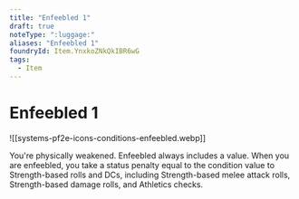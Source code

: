 ```yaml
---
title: "Enfeebled 1"
draft: true
noteType: ":luggage:"
aliases: "Enfeebled 1"
foundryId: Item.YnxkoZNkQkIBR6wG
tags:
  - Item
---
```


# Enfeebled 1
![[systems-pf2e-icons-conditions-enfeebled.webp]]

You're physically weakened. Enfeebled always includes a value. When you are enfeebled, you take a status penalty equal to the condition value to Strength-based rolls and DCs, including Strength-based melee attack rolls, Strength-based damage rolls, and Athletics checks.
